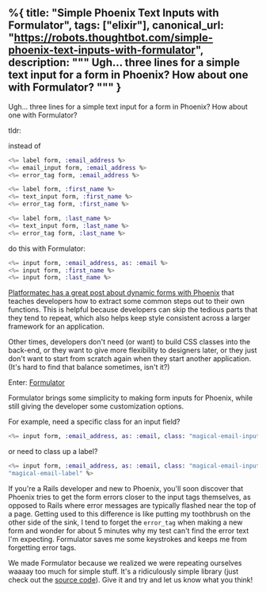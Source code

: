 %{
  title: "Simple Phoenix Text Inputs with Formulator",
  tags: ["elixir"],
  canonical_url: "https://robots.thoughtbot.com/simple-phoenix-text-inputs-with-formulator",
  description: """
  Ugh... three lines for a simple text input for a form in Phoenix? How about
  one with Formulator?
  """
}
---

Ugh... three lines for a simple text input for a form in Phoenix? How about one
with Formulator?

tldr:

instead of

```elixir
<%= label form, :email_address %>
<%= email_input form, :email_address %>
<%= error_tag form, :email_address %>

<%= label form, :first_name %>
<%= text_input form, :first_name %>
<%= error_tag form, :first_name %>

<%= label form, :last_name %>
<%= text_input form, :last_name %>
<%= error_tag form, :last_name %>
```

do this with Formulator:

```elixir
<%= input form, :email_address, as: :email %>
<%= input form, :first_name %>
<%= input form, :last_name %>
```
<!--excerpt-->

[Platformatec has a great post about dynamic forms with
Phoenix](http://blog.plataformatec.com.br/2016/09/dynamic-forms-with-phoenix/)
that teaches developers how to extract some common steps out to their own
functions.  This is helpful because developers can skip the tedious parts that
they tend to repeat, which also helps keep style consistent across a larger
framework for an application.

Other times, developers don't need (or want) to build CSS classes into the
back-end, or they want to give more flexibility to designers later, or they just
don't want to start from scratch again when they start another application.
(It's hard to find that balance sometimes, isn't it?)

Enter: [Formulator](https://hexdocs.pm/formulator/index.html)

Formulator brings some simplicity to making form inputs for Phoenix, while still
giving the developer some customization options.

For example, need a specific class for an input field?

```elixir
<%= input form, :email_address, as: :email, class: "magical-email-input" %>
```

or need to class up a label?

```elixir
<%= input form, :email_address, as: :email, class: "magical-email-input", label: [class:
"magical-email-label" %>
```

If you're a Rails developer and new to Phoenix, you'll soon discover that
Phoenix tries to get the form errors closer to the input tags themselves, as
opposed to Rails where error messages are typically flashed near the top of a
page. Getting used to this difference is like putting my toothbrush on the other
side of the sink, I tend to forget the `error_tag` when making a new form and
wonder for about 5 minutes why my test can't find the error text I'm expecting.
Formulator saves me some keystrokes and keeps me from forgetting error tags.

We made Formulator because we realized we were repeating ourselves waaaay too
much for simple stuff. It's a ridiculously simple library (just check out the
[source code](https://github.com/thoughtbot/formulator)). Give it and try and
let us know what you think!
